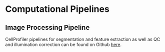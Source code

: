 # Computational Pipelines

## Image Processing Pipeline

CellProfiler pipelines for segmentation and feature extraction as well as QC and illumination correction can be found on Github [here](https://github.com/broadinstitute/imaging-platform-pipelines/tree/master/JUMP_production).
